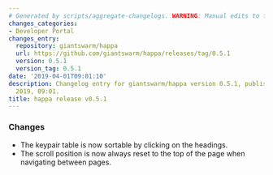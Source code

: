 ```yaml
---
# Generated by scripts/aggregate-changelogs. WARNING: Manual edits to this files will be overwritten.
changes_categories:
- Developer Portal
changes_entry:
  repository: giantswarm/happa
  url: https://github.com/giantswarm/happa/releases/tag/0.5.1
  version: 0.5.1
  version_tag: 0.5.1
date: '2019-04-01T09:01:10'
description: Changelog entry for giantswarm/happa version 0.5.1, published on 01 April
  2019, 09:01.
title: happa release v0.5.1
---
```


### Changes

- The keypair table is now sortable by clicking on the headings.
- The scroll position is now always reset to the top of the page when navigating between pages.
